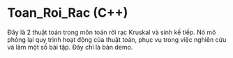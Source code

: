 # Toan_Roi_Rac (C++)
Đây là 2 thuật toán trong môn toán rời rạc Kruskal và sinh kế tiếp. 
Nó mô phỏng lại quy trình hoạt động của thuật toán, phục vụ trong việc nghiên cứu và làm một số bài tập.
Đây chỉ là bản demo.
